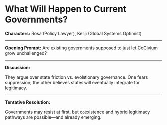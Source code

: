 <!-- status: stub; target: 150+ words -->
<!-- status: stub; target: 150+ words -->
<!-- status: stub; target: 150+ words -->
# What Will Happen to Current Governments?

**Characters:** Rosa (Policy Lawyer), Kenji (Global Systems Optimist)

---

**Opening Prompt:** Are existing governments supposed to just let CoCivium grow unchallenged?

---

**Discussion:**

They argue over state friction vs. evolutionary governance. One fears suppression; the other believes states will eventually integrate for legitimacy.

---

**Tentative Resolution:**

Governments may resist at first, but coexistence and hybrid legitimacy pathways are possible—and already emerging.





